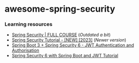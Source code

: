 # awesome-spring-security
### Learning resources
 - [Spring Security | FULL COURSE](https://www.youtube.com/watch?v=her_7pa0vrg) (*Outdated a bit*)
 - [Spring Security Tutorial - [NEW] [2023]](https://www.youtube.com/watch?v=b9O9NI-RJ3o) (*Newer version*)
 - [Spring Boot 3 + Spring Security 6 - JWT Authentication and Authorisation](https://www.youtube.com/watch?v=KxqlJblhzfI)
 - [Spring Security 6 with Spring Boot and JWT Tutorial](https://www.youtube.com/watch?v=oeni_9g7too)
